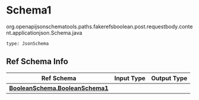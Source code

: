 # Schema1
org.openapijsonschematools.paths.fakerefsboolean.post.requestbody.content.applicationjson.Schema.java
```
type: JsonSchema
```

## Ref Schema Info
Ref Schema | Input Type | Output Type
---------- | ---------- | -----------
[**BooleanSchema.BooleanSchema1**](../../../../../../components/schemas/BooleanSchema.md) |  | 

